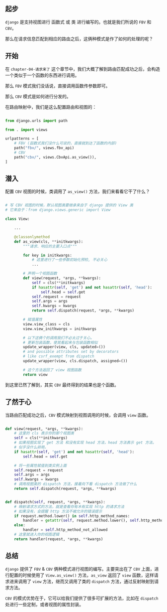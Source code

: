 ## 起步

`django` 是支持视图进行 函数式 或 类 进行编写的。也就是我们所说的 `FBV` 和 `CBV`。

那么在请求信息匹配到相应的路由之后，这俩种模式是作了如何的处理的呢？

## 开始

在 `chapter-04-请求来了` 这个章节中，我们大概了解到路由匹配成功之后，会构造一个类似于一个函数的东西进行调用。

那么 `FBV` 模式我们没话说，直接调用函数传参数即可。

那么 `CBV` 模式是如何进行分发的。

在路由映射中，我们是这么配置路由和视图的：

```python

from django.urls import path

from . import views

urlpatterns = [
    # FBV (函数式我们没什么可说的，直接就到达了函数的内部)
    path("fbv/", views.fbv_api)
    # CBV
    path("cbv/", views.CbvApi.as_view()),
]
```

## 潜入

配置 `CBV` 视图的时候，类调用了 `as_view()` 方法，我们来看看它干了什么？

```python

# 写 CBV 视图的时候，默认视图类要继承来自于 django 提供的 View 类
# 它来自于：from django.views.generic import View

class View:

    ...

    @classonlymethod
    def as_view(cls, **initkwargs):
        """请求、响应的主要入口点"""

        for key in initkwargs:
            # 这里进行了一些参数初始化预检, 不必关心
            ...

        # 声明一个视图函数
        def view(request, *args, **kwargs):
            self = cls(**initkwargs)
            if hasattr(self, 'get') and not hasattr(self, 'head'):
                self.head = self.get
            self.request = request
            self.args = args
            self.kwargs = kwargs
            return self.dispatch(request, *args, **kwargs)

        # 赋值属性
        view.view_class = cls
        view.view_initkwargs = initkwargs

        # 以下这俩个的调用我们不必太过于关心。
        # 更新包装函数，使其看起来与包装函数相似
        update_wrapper(view, cls, updated=())
        # and possible attributes set by decorators
        # like csrf_exempt from dispatch
        update_wrapper(view, cls.dispatch, assigned=())

        # 这个方法返回了 view 视图函数
        return view
```

到这里已然了解到，其实 `CBV` 最终得到的结果也是个函数。

## 了然于心

当路由匹配成功之后，`CBV` 模式映射到视图调用的时候，会调用 `view` 函数。

```python

def view(request, *args, **kwargs):
    # 这里的 cls 表示你的那个视图类
    self = cls(**initkwargs)
    # 如果视图实现了 get 方法 和没有实现 head 方法，head 方法表示 get 方法。
    # 似乎没什么卵用。
    if hasattr(self, 'get') and not hasattr(self, 'head'):
        self.head = self.get

    # 将一些属性赋值到类实例上面
    self.request = request
    self.args = args
    self.kwargs = kwargs
    # 调用视图类的 dispatch 方法，接着向下看 dispatch 方法做了什么
    return self.dispatch(request, *args, **kwargs)

```

```python

def dispatch(self, request, *args, **kwargs):
    # 映射请求方式的方法，就是查看你有木有实现 http 的请求方法
    # 如果没有，会提醒 http 方法不被允许的错误提示
    if request.method.lower() in self.http_method_names:
        handler = getattr(self, request.method.lower(), self.http_method_not_allowed)
    else:
        handler = self.http_method_not_allowed
    # 这里就进入你的视图逻辑
    return handler(request, *args, **kwargs)

```

## 总结

`django` 提供了 `FBV`  & `CBV` 俩种模式进行视图的编写。主要突出在了 `CBV` 上面，进行配置的时候使用了 `View.as_view()` 方法，`as_view` 返回了 `view` 函数，这样请求进来调用了 `view` 方法，继而又调用了类的 `dispatch` 方法，通过反射映射到请求方法。

`CBV` 的模式优势在于，它可以给我们提供了很多可扩展的方法，比如在 `dispatch` 处进行一些定制，或者视图的属性封装。
